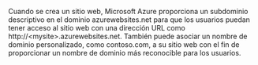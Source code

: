 ﻿Cuando se crea un sitio web, Microsoft Azure proporciona un subdominio descriptivo en el dominio azurewebsites.net  para que los usuarios puedan tener acceso al sitio web con una dirección URL como http://&lt;mysite&gt;.azurewebsites.net. También puede asociar un nombre de dominio personalizado, como contoso.com, a su sitio web con el fin de proporcionar un nombre de dominio más reconocible para los usuarios.<!--HONumber=42-->

